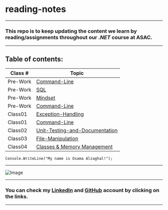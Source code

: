 # reading-notes
---
### This repo is to keep updating the content we learn by reading/assignments throughout our *.NET* course at ASAC.
---
## Table of contents:
| Class # | Topic |
| ----------- | ----------- |
| Pre-Work | [Command-Line](./Command-Line) |
| Pre-Work | [SQL](./SQL) |
| Pre-Work | [Mindset](./Mindset) |
| Pre-Work | [Command-Line](./Command-Line) |
| Class01 | [Exception-Handling](./Exception&#32;Handling) |
| Class01 | [Command-Line](./Command-Line) |
| Class02 | [Unit-Testing-and-Documentation](./Unit-Testing-and-Documentation) |
| Class03 | [File-Manipulation](./File&#32;Manipulation-System.IO) |
| Class04 | [Classes & Memory Management](./Classes&#32;&&#32;Memory&#32;Management) |
``` 
Console.WriteLine("My name is Osama Alzaghal!");

```
---

![Image](https://intaj.net/wp-content/uploads/2020/08/ASAC-Bilingual-1024x220.png)

---

### **You can check my [LinkedIn](https://www.linkedin.com/in/osama-al-zaghal-374732217/) and  [GitHub](https://github.com/OsamaAlzaghal) account by clicking on the links.**

---
